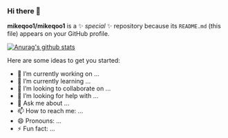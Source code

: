 ### Hi there 👋

**mikeqoo1/mikeqoo1** is a ✨ _special_ ✨ repository because its `README.md` (this file) appears on your GitHub profile.

[![Anurag's github stats](https://github-readme-stats.vercel.app/api?username=mikeqoo1)](https://github.com/anuraghazra/github-readme-stats)


Here are some ideas to get you started:

- 🔭 I’m currently working on ...
- 🌱 I’m currently learning ...
- 👯 I’m looking to collaborate on ...
- 🤔 I’m looking for help with ...
- 💬 Ask me about ...
- 📫 How to reach me: ...
- 😄 Pronouns: ...
- ⚡ Fun fact: ...

